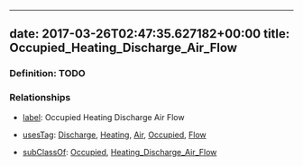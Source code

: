 
---
date: 2017-03-26T02:47:35.627182+00:00
title: Occupied_Heating_Discharge_Air_Flow
---
### Definition: TODO

### Relationships

* [label](http://www.w3.org/2000/01/rdf-schema#label): Occupied Heating Discharge Air Flow

* [usesTag](https://brickschema.org/schema/1.0/BrickFrame#usesTag): [Discharge](https://brickschema.org/schema/1.0/BrickTag#Discharge), [Heating](https://brickschema.org/schema/1.0/BrickTag#Heating), [Air](https://brickschema.org/schema/1.0/BrickTag#Air), [Occupied](https://brickschema.org/schema/1.0/BrickTag#Occupied), [Flow](https://brickschema.org/schema/1.0/BrickTag#Flow)

* [subClassOf](http://www.w3.org/2000/01/rdf-schema#subClassOf): [Occupied](https://brickschema.org/schema/1.0/Brick#Occupied), [Heating_Discharge_Air_Flow](https://brickschema.org/schema/1.0/Brick#Heating_Discharge_Air_Flow)

